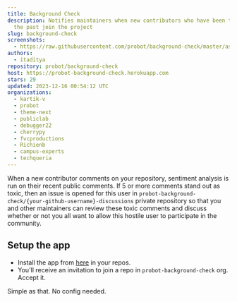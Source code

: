 ```yaml
---
title: Background Check
description: Notifies maintainers when new contributors who have been toxic in
  the past join the project
slug: background-check
screenshots:
  - https://raw.githubusercontent.com/probot/background-check/master/assets/demonstration.png
authors:
  - itaditya
repository: probot/background-check
host: https://probot-background-check.herokuapp.com
stars: 29
updated: 2023-12-16 00:54:12 UTC
organizations:
  - kartik-v
  - probot
  - theme-next
  - publiclab
  - debugger22
  - cherrypy
  - fvcproductions
  - Richienb
  - campus-experts
  - techqueria
---
```


When a new contributor comments on your repository, sentiment analysis is run on their recent public comments. If 5 or more comments stand out as toxic, then an issue is opened for this user in `probot-background-check/{your-github-username}-discussions` private repository so that you and other maintainers can review these toxic comments and discuss whether or not you all want to allow this hostile user to participate in the community.

## Setup the app

* Install the app from [here](https://github.com/apps/background-check) in your repos.
* You'll receive an invitation to join a repo in `probot-background-check` org. Accept it.

Simple as that. No config needed.
